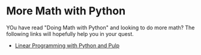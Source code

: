 # More Math with Python

YOu have read "Doing Math with Python" and looking to do more math? The following links will hopefully help you in your quest.

- [Linear Programming with Python and Pulp](http://benalexkeen.com/linear-programming-with-python-and-pulp/)
